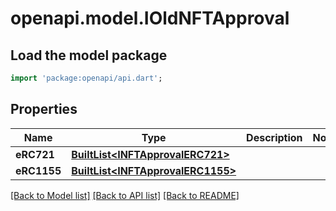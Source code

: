 # openapi.model.IOldNFTApproval

## Load the model package

```dart
import 'package:openapi/api.dart';
```

## Properties

| Name        | Type                                                          | Description | Notes |
| ----------- | ------------------------------------------------------------- | ----------- | ----- |
| **eRC721**  | [**BuiltList\<INFTApprovalERC721>**](inftapprovalerc721.md)   |             |       |
| **eRC1155** | [**BuiltList\<INFTApprovalERC1155>**](inftapprovalerc1155.md) |             |       |

[\[Back to Model list\]](./#documentation-for-models) [\[Back to API list\]](./#documentation-for-api-endpoints) [\[Back to README\]](./)
